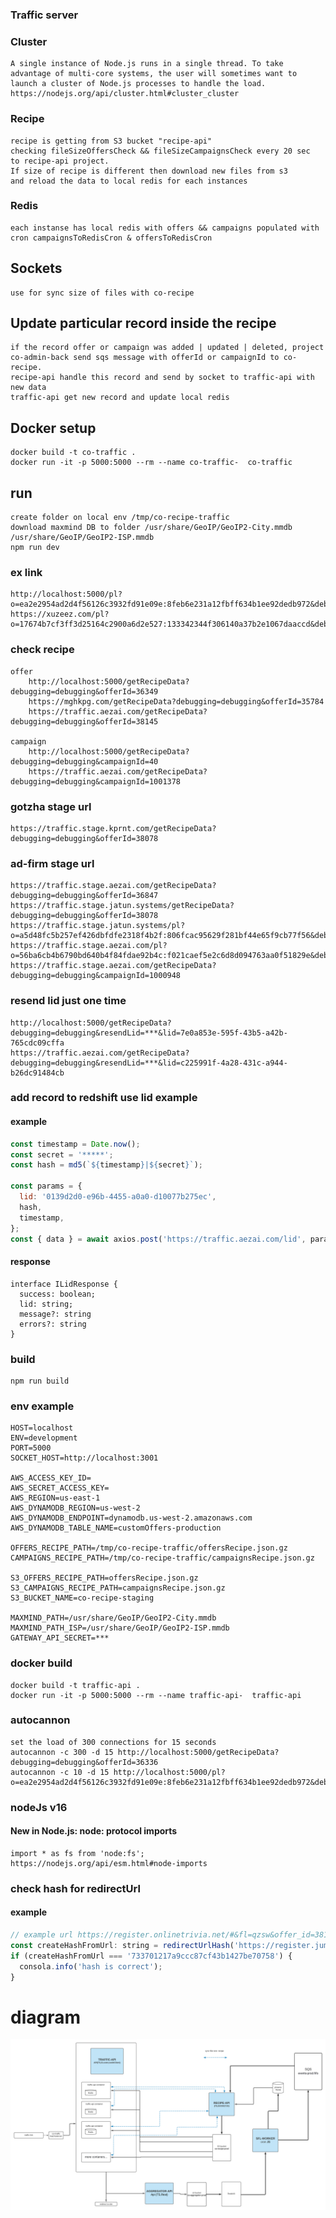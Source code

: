 ### Traffic server

### Cluster

    A single instance of Node.js runs in a single thread. To take advantage of multi-core systems, the user will sometimes want to launch a cluster of Node.js processes to handle the load.
    https://nodejs.org/api/cluster.html#cluster_cluster

### Recipe

    recipe is getting from S3 bucket "recipe-api"
    checking fileSizeOffersCheck && fileSizeCampaignsCheck every 20 sec 
    to recipe-api project. 
    If size of recipe is different then download new files from s3 
    and reload the data to local redis for each instances

### Redis

    each instanse has local redis with offers && campaigns populated with cron campaignsToRedisCron & offersToRedisCron

## Sockets

    use for sync size of files with co-recipe

## Update particular record inside the recipe

    if the record offer or campaign was added | updated | deleted, project co-admin-back send sqs message with offerId or campaignId to co-recipe.
    recipe-api handle this record and send by socket to traffic-api with new data
    traffic-api get new record and update local redis 

## Docker setup

	docker build -t co-traffic .
   	docker run -it -p 5000:5000 --rm --name co-traffic-  co-traffic

## run

    create folder on local env /tmp/co-recipe-traffic
    download maxmind DB to folder /usr/share/GeoIP/GeoIP2-City.mmdb /usr/share/GeoIP/GeoIP2-ISP.mmdb
    npm run dev

### ex link

    http://localhost:5000/pl?o=ea2e2954ad2d4f56126c3932fd91e09e:8feb6e231a12fbff634b1ee92dedb972&debugging=debugging
    https://xuzeez.com/pl?o=17674b7cf3ff3d25164c2900a6d2e527:133342344f306140a37b2e1067daaccd&debugging=debugging
    

### check recipe
    offer
        http://localhost:5000/getRecipeData?debugging=debugging&offerId=36349
        https://mghkpg.com/getRecipeData?debugging=debugging&offerId=35784
        https://traffic.aezai.com/getRecipeData?debugging=debugging&offerId=38145

    campaign
        http://localhost:5000/getRecipeData?debugging=debugging&campaignId=40
        https://traffic.aezai.com/getRecipeData?debugging=debugging&campaignId=1001378

### gotzha stage url
    https://traffic.stage.kprnt.com/getRecipeData?debugging=debugging&offerId=38078

### ad-firm stage url
    https://traffic.stage.aezai.com/getRecipeData?debugging=debugging&offerId=36847
    https://traffic.stage.jatun.systems/getRecipeData?debugging=debugging&offerId=38078
    https://traffic.stage.jatun.systems/pl?o=a5d48fc5b257ef426dbfdfe2318f4b2f:806fcac95629f281bf44e65f9cb77f56&debugging=debugging
    https://traffic.stage.aezai.com/pl?o=56ba6cb4b6790bd640b4f84fdae92b4c:f021caef5e2c6d8d094763aa0f51829e&debugging=debugging
    https://traffic.stage.aezai.com/getRecipeData?debugging=debugging&campaignId=1000948

### resend lid just one time

    http://localhost:5000/getRecipeData?debugging=debugging&resendLid=***&lid=7e0a853e-595f-43b5-a42b-765cdc09cffa
    https://traffic.aezai.com/getRecipeData?debugging=debugging&resendLid=***&lid=c225991f-4a28-431c-a944-b26dc91484cb

### add record to redshift use lid example
#### example    
```javascript
const timestamp = Date.now();
const secret = '*****';
const hash = md5(`${timestamp}|${secret}`);

const params = {
  lid: '0139d2d0-e96b-4455-a0a0-d10077b275ec',
  hash,
  timestamp,
};
const { data } = await axios.post('https://traffic.aezai.com/lid', params);
```
#### response
```shell script
interface ILidResponse {
  success: boolean;
  lid: string;
  message?: string
  errors?: string
}

```

### build

    npm run build

### env example
```dotenv
HOST=localhost
ENV=development
PORT=5000
SOCKET_HOST=http://localhost:3001

AWS_ACCESS_KEY_ID=
AWS_SECRET_ACCESS_KEY=
AWS_REGION=us-east-1
AWS_DYNAMODB_REGION=us-west-2
AWS_DYNAMODB_ENDPOINT=dynamodb.us-west-2.amazonaws.com
AWS_DYNAMODB_TABLE_NAME=customOffers-production

OFFERS_RECIPE_PATH=/tmp/co-recipe-traffic/offersRecipe.json.gz
CAMPAIGNS_RECIPE_PATH=/tmp/co-recipe-traffic/campaignsRecipe.json.gz

S3_OFFERS_RECIPE_PATH=offersRecipe.json.gz
S3_CAMPAIGNS_RECIPE_PATH=campaignsRecipe.json.gz
S3_BUCKET_NAME=co-recipe-staging

MAXMIND_PATH=/usr/share/GeoIP/GeoIP2-City.mmdb
MAXMIND_PATH_ISP=/usr/share/GeoIP/GeoIP2-ISP.mmdb
GATEWAY_API_SECRET=***
```

### docker build

	docker build -t traffic-api .
   	docker run -it -p 5000:5000 --rm --name traffic-api-  traffic-api

### autocannon
    set the load of 300 connections for 15 seconds
    autocannon -c 300 -d 15 http://localhost:5000/getRecipeData?debugging=debugging&offerId=36336
    autocannon -c 10 -d 15 http://localhost:5000/pl?o=ea2e2954ad2d4f56126c3932fd91e09e:8feb6e231a12fbff634b1ee92dedb972&debugging=debugging

### nodeJs v16
#### New in Node.js: node: protocol imports

    import * as fs from 'node:fs';
    https://nodejs.org/api/esm.html#node-imports

### check hash for redirectUrl
#### example
```javascript
// example url https://register.onlinetrivia.net/#&fl=qzsw&offer_id=38120&campaign_id=1003256&lid=1003256&lid=08dd23ad-12ac-492b-80a5-3c470103dbde&ap=2&src=142709&hash=ef7fc86b181a5a54f4be39f05e51d510
const createHashFromUrl: string = redirectUrlHash('https://register.jumpermedia.net/?fl=msw&offer_id=37520&campaign_id=1003256&lid=428569c1-dce6-4300-95ea-866a6c6fbe6f&ap=2&src=142709') || '';
if (createHashFromUrl === '733701217a9ccc87cf43b1427be70758') {
  consola.info('hash is correct');
}
```

# diagram

![](diagram-co-traffic.png)
 